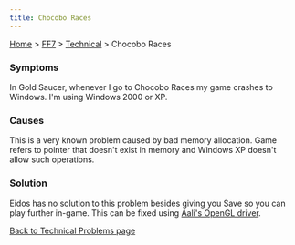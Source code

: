 ```yaml
---
title: Chocobo Races
---
```


[Home](Main%20Page.md) > [FF7](FF7.md) > [Technical](FF7/Technical.md) > Chocobo Races

### Symptoms

In Gold Saucer, whenever I go to Chocobo Races my game crashes to
Windows. I'm using Windows 2000 or XP.

### Causes

This is a very known problem caused by bad memory allocation. Game
refers to pointer that doesn't exist in memory and Windows XP doesn't
allow such operations.

### Solution

Eidos has no solution to this problem besides giving you Save so you can
play further in-game. This can be fixed using [Aali's OpenGL driver][].

[Back to Technical Problems page][]

  [Aali's OpenGL driver]: http://forums.qhimm.com/index.php?topic=8306.0
  [Back to Technical Problems page]: ../../Technical.md "wikilink"
